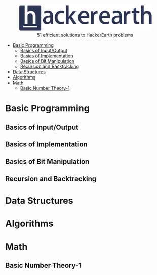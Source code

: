<p align="center">
    <a href=https://www.hackerearth.com/es/@sanchezmurillo>
        <img height=85 src="pictures/HE_logo.png">
    </a>
    <br>51 efficient solutions to HackerEarth problems
</p>

* [Basic Programming](#basic-programming)
    * [Basics of Input/Output](#basics-of-input/output)
    * [Basics of Implementation](#basics-of-implementation)
    * [Basics of Bit Manipulation](#basics-of-bit-manipulation)
    * [Recursion and Backtracking](#recursion-and-backtracking)
* [Data Structures](#data-structures)
* [Algorithms](#algorithms)
* [Math](#math)
    * [Basic Number Theory-1](#basic-number-theory-1)

# Basic Programming

## Basics of Input/Output

## Basics of Implementation

## Basics of Bit Manipulation

## Recursion and Backtracking


# Data Structures

# Algorithms

# Math

## Basic Number Theory-1
